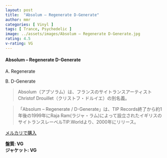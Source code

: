 ```yaml
---
layout: post
title:  "Absolum – Regenerate D-Generate"
author: mmr
categories: [ Vinyl ]
tags: [ Trance, Psychedelic ]
image: ../assets/images/Absolum – Regenerate D-Generate.jpg
rating: 4.5
v-rating: VG
---
```


#### Absolum – Regenerate D-Generate

A. Regenerate

B. D-Generate

> Absolum（アブソラム）は、フランスのサイトランスアーティストChristof Drouillet（クリストフ・ドルイエ）の別名義。

> 「Absolum – Regenerate / D-Generate」は、TIP Records終了から約1年後の1999年にRaja Ram(ラジャ・ラム)によって設立されたイギリスのサイトランスレーベルTIP.Worldより、2000年にリリース。

[メルカリで購入](https://jp.mercari.com/item/m55366208454)

<div class="mt-4 mb-4 d-flex align-items-center">
<strong class="mr-1">盤質: VG</strong>
</div>
<div class="mt-4 mb-4 d-flex align-items-center">
<strong class="mr-1">ジャケット: VG</strong>
</div>
